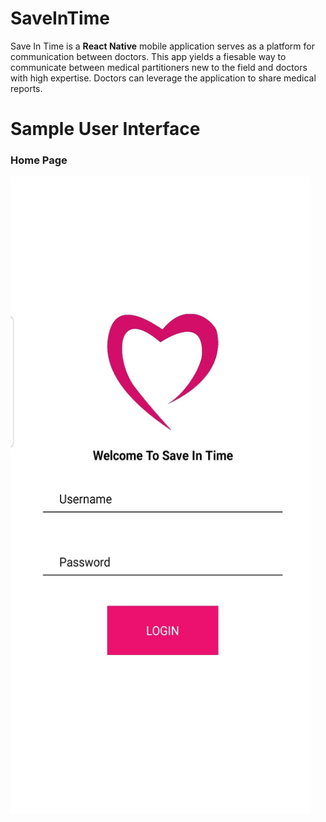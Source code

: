# SaveInTime

Save In Time is a **React Native** mobile application serves as a platform for communication between doctors. This app yields a fiesable way to communicate between medical partitioners new to the field and doctors with high expertise. Doctors can leverage the application to share medical reports.

# Sample User Interface

### Home Page
<img src="https://github.com/Nithish555/SaveInTime/blob/master/component/Home%20Page.jpeg" height="1020" width="480">

